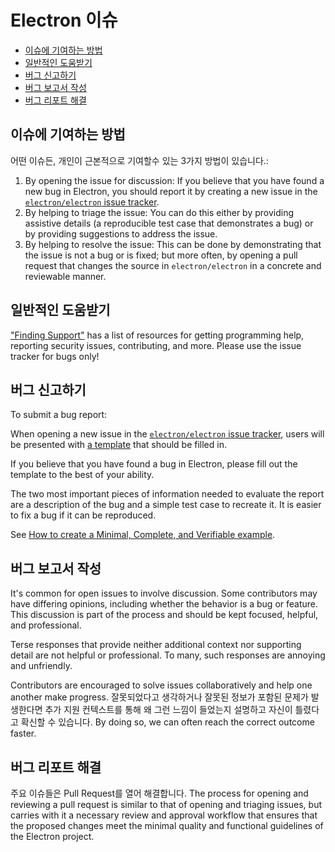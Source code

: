 # Electron 이슈

* [이슈에 기여하는 방법](#how-to-contribute-to-issues)
* [일반적인 도움받기](#asking-for-general-help)
* [버그 신고하기](#submitting-a-bug-report)
* [버그 보고서 작성](#triaging-a-bug-report)
* [버그 리포트 해결](#resolving-a-bug-report)

## 이슈에 기여하는 방법

어떤 이슈든, 개인이 근본적으로 기여할수 있는 3가지 방법이 있습니다.:

1. By opening the issue for discussion: If you believe that you have found a new bug in Electron, you should report it by creating a new issue in the [`electron/electron` issue tracker](https://github.com/electron/electron/issues).
2. By helping to triage the issue: You can do this either by providing assistive details (a reproducible test case that demonstrates a bug) or by providing suggestions to address the issue.
3. By helping to resolve the issue: This can be done by demonstrating that the issue is not a bug or is fixed; but more often, by opening a pull request that changes the source in `electron/electron` in a concrete and reviewable manner.

## 일반적인 도움받기

["Finding Support"](../tutorial/support.md#finding-support) has a list of resources for getting programming help, reporting security issues, contributing, and more. Please use the issue tracker for bugs only!

## 버그 신고하기

To submit a bug report:

When opening a new issue in the [`electron/electron` issue tracker](https://github.com/electron/electron/issues/new/choose), users will be presented with [a template](https://github.com/electron/electron/blob/master/.github/ISSUE_TEMPLATE/Bug_report.md) that should be filled in.

If you believe that you have found a bug in Electron, please fill out the template to the best of your ability.

The two most important pieces of information needed to evaluate the report are a description of the bug and a simple test case to recreate it. It is easier to fix a bug if it can be reproduced.

See [How to create a Minimal, Complete, and Verifiable example](https://stackoverflow.com/help/mcve).

## 버그 보고서 작성

It's common for open issues to involve discussion. Some contributors may have differing opinions, including whether the behavior is a bug or feature. This discussion is part of the process and should be kept focused, helpful, and professional.

Terse responses that provide neither additional context nor supporting detail are not helpful or professional. To many, such responses are annoying and unfriendly.

Contributors are encouraged to solve issues collaboratively and help one another make progress. 잘못되었다고 생각하거나 잘못된 정보가 포함된 문제가 발생한다면 추가 지원 컨텍스트를 통해 왜 그런 느낌이 들었는지 설명하고 자신이 틀렸다고 확신할 수 있습니다. By doing so, we can often reach the correct outcome faster.

## 버그 리포트 해결

주요 이슈들은 Pull Request를 열어 해결합니다. The process for opening and reviewing a pull request is similar to that of opening and triaging issues, but carries with it a necessary review and approval workflow that ensures that the proposed changes meet the minimal quality and functional guidelines of the Electron project.

